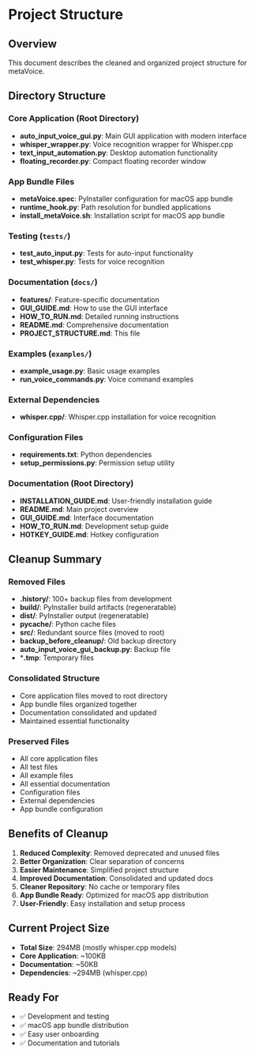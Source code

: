 # Project Structure

## Overview
This document describes the cleaned and organized project structure for metaVoice.

## Directory Structure

### Core Application (Root Directory)
- **auto_input_voice_gui.py**: Main GUI application with modern interface
- **whisper_wrapper.py**: Voice recognition wrapper for Whisper.cpp
- **text_input_automation.py**: Desktop automation functionality
- **floating_recorder.py**: Compact floating recorder window

### App Bundle Files
- **metaVoice.spec**: PyInstaller configuration for macOS app bundle
- **runtime_hook.py**: Path resolution for bundled applications
- **install_metaVoice.sh**: Installation script for macOS app bundle

### Testing (`tests/`)
- **test_auto_input.py**: Tests for auto-input functionality
- **test_whisper.py**: Tests for voice recognition

### Documentation (`docs/`)
- **features/**: Feature-specific documentation
- **GUI_GUIDE.md**: How to use the GUI interface
- **HOW_TO_RUN.md**: Detailed running instructions
- **README.md**: Comprehensive documentation
- **PROJECT_STRUCTURE.md**: This file

### Examples (`examples/`)
- **example_usage.py**: Basic usage examples
- **run_voice_commands.py**: Voice command examples

### External Dependencies
- **whisper.cpp/**: Whisper.cpp installation for voice recognition

### Configuration Files
- **requirements.txt**: Python dependencies
- **setup_permissions.py**: Permission setup utility

### Documentation (Root Directory)
- **INSTALLATION_GUIDE.md**: User-friendly installation guide
- **README.md**: Main project overview
- **GUI_GUIDE.md**: Interface documentation
- **HOW_TO_RUN.md**: Development setup guide
- **HOTKEY_GUIDE.md**: Hotkey configuration

## Cleanup Summary

### Removed Files
- **.history/**: 100+ backup files from development
- **build/**: PyInstaller build artifacts (regeneratable)
- **dist/**: PyInstaller output (regeneratable)
- **__pycache__/**: Python cache files
- **src/**: Redundant source files (moved to root)
- **backup_before_cleanup/**: Old backup directory
- **auto_input_voice_gui_backup.py**: Backup file
- ***.tmp**: Temporary files

### Consolidated Structure
- Core application files moved to root directory
- App bundle files organized together
- Documentation consolidated and updated
- Maintained essential functionality

### Preserved Files
- All core application files
- All test files
- All example files
- All essential documentation
- Configuration files
- External dependencies
- App bundle configuration

## Benefits of Cleanup

1. **Reduced Complexity**: Removed deprecated and unused files
2. **Better Organization**: Clear separation of concerns
3. **Easier Maintenance**: Simplified project structure
4. **Improved Documentation**: Consolidated and updated docs
5. **Cleaner Repository**: No cache or temporary files
6. **App Bundle Ready**: Optimized for macOS app distribution
7. **User-Friendly**: Easy installation and setup process

## Current Project Size
- **Total Size**: 294MB (mostly whisper.cpp models)
- **Core Application**: ~100KB
- **Documentation**: ~50KB
- **Dependencies**: ~294MB (whisper.cpp)

## Ready For
- ✅ Development and testing
- ✅ macOS app bundle distribution
- ✅ Easy user onboarding
- ✅ Documentation and tutorials
